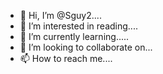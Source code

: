 - 👋 Hi, I’m @Sguy2....
- 👀 I’m interested in reading....
- 🌱 I’m currently learning.....
- 💞️ I’m looking to collaborate on...
- 📫 How to reach me....

<!---
Sguy2/Sguy2 is a ✨ special ✨ repository because its `README.md` (this file) appears on your GitHub profile.
You can click the Preview link to take a look at your changes.
--->
